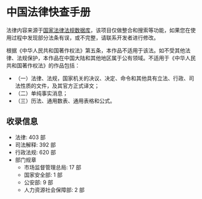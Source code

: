 # 中国法律快查手册

法律内容来源于[国家法律法规数据库](https://flk.npc.gov.cn/)，该项目仅做整合和搜索等功能，如果您在使用过程中发现部分法条有误，或不完整，请联系开发者进行修改。

根据《中华人民共和国著作权法》第五条，本作品不适用于该法。如不受其他法律、法规保护，本作品在中国大陆和其他地区属于公有领域。不适用于《中华人民共和国著作权法》的作品包括：

* （一）法律、法规，国家机关的决议、决定、命令和其他具有立法、行政、司法性质的文件，及其官方正式译文；
* （二）单纯事实消息；
* （三）历法、通用数表、通用表格和公式。

## 收录信息 <a href="#shou-lu-xin-xi" id="shou-lu-xin-xi"></a>

* 法律: 403 部
* 司法解释: 392 部
* 行政法规: 620 部
* 部门规章
  * 市场监督管理总局: 17 部
  * 国家安全部: 1 部
  * 公安部: 9 部
  * 人力资源社会保障部: 2 部

